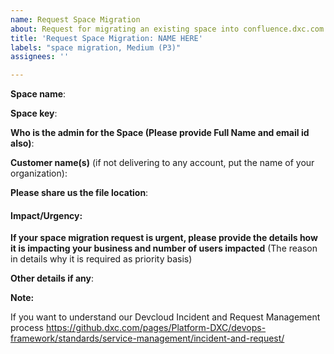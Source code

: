 ```yaml
---
name: Request Space Migration
about: Request for migrating an existing space into confluence.dxc.com
title: 'Request Space Migration: NAME HERE'
labels: "space migration, Medium (P3)"
assignees: ''

---
```


**Space name**:

**Space key**:

**Who is the admin for the Space (Please provide Full Name and email id also)**:  

**Customer name(s)** (if not delivering to any account, put the name of your organization): 

**Please share us the file location**: 

#### Impact/Urgency:

**If your space migration request is urgent, please provide the details how it is impacting your business and number of users impacted** (The reason in details why it is required as priority basis)


**Other details if any**:

**Note:**

If you want to understand our Devcloud Incident and Request Management process https://github.dxc.com/pages/Platform-DXC/devops-framework/standards/service-management/incident-and-request/
